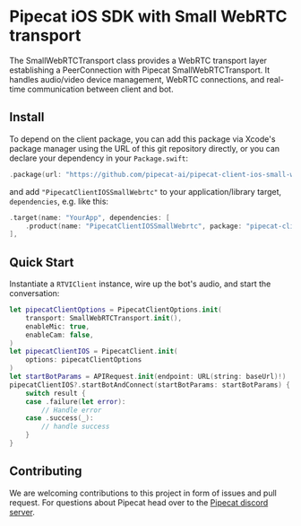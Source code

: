 # Pipecat iOS SDK with Small WebRTC transport

The SmallWebRTCTransport class provides a WebRTC transport layer establishing a PeerConnection with Pipecat SmallWebRTCTransport. 
It handles audio/video device management, WebRTC connections, and real-time communication between client and bot.

## Install

To depend on the client package, you can add this package via Xcode's package manager using the URL of this git repository directly, or you can declare your dependency in your `Package.swift`:

```swift
.package(url: "https://github.com/pipecat-ai/pipecat-client-ios-small-webrtc.git", from: "1.1.1"),
```

and add `"PipecatClientIOSSmallWebrtc"` to your application/library target, `dependencies`, e.g. like this:

```swift
.target(name: "YourApp", dependencies: [
    .product(name: "PipecatClientIOSSmallWebrtc", package: "pipecat-client-ios-small-webrtc")
],
```

## Quick Start

Instantiate a `RTVIClient` instance, wire up the bot's audio, and start the conversation:

```swift
let pipecatClientOptions = PipecatClientOptions.init(
    transport: SmallWebRTCTransport.init(),
    enableMic: true,
    enableCam: false,
)
let pipecatClientIOS = PipecatClient.init(
    options: pipecatClientOptions
)
let startBotParams = APIRequest.init(endpoint: URL(string: baseUrl)!)
pipecatClientIOS?.startBotAndConnect(startBotParams: startBotParams) { (result: Result<SmallWebRTCTransportConnectionParams, AsyncExecutionError>) in
    switch result {
    case .failure(let error):
        // Handle error
    case .success(_):
        // handle success
    }
}
```

## Contributing

We are welcoming contributions to this project in form of issues and pull request. For questions about Pipecat head over to the [Pipecat discord server](https://discord.gg/pipecat).
